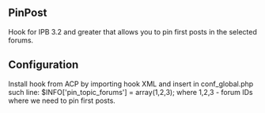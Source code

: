 ## PinPost
Hook for IPB 3.2 and greater that allows you to pin first posts in the selected forums.

## Configuration
Install hook from ACP by importing hook XML and insert in conf_global.php such line:
$INFO['pin_topic_forums'] = array(1,2,3);
where 1,2,3 - forum IDs where we need to pin first posts.